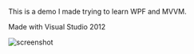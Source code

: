 This is a demo I made trying to learn WPF and MVVM.

Made with Visual Studio 2012

![screenshot](./TileToLonLat/blob/master/screenshot.png)